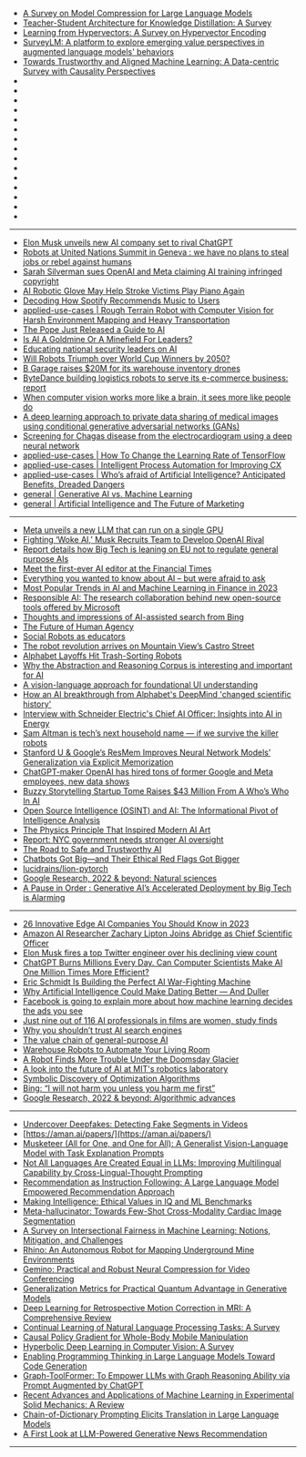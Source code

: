 - [A Survey on Model Compression for Large Language Models](https://arxiv.org/pdf/2308.07633.pdf)
- [Teacher-Student Architecture for Knowledge Distillation: A Survey](https://arxiv.org/pdf/2308.04268.pdf)
- [Learning from Hypervectors: A Survey on Hypervector Encoding](https://arxiv.org/pdf/2308.00685.pdf)
- [SurveyLM: A platform to explore emerging value perspectives in augmented language models' behaviors](https://arxiv.org/pdf/2308.00521.pdf) 
- [Towards Trustworthy and Aligned Machine Learning: A Data-centric Survey with Causality Perspectives](https://arxiv.org/pdf/2307.16851.pdf)
- []()
- []()
- []()
- []() 
- []()
- []()
- []()
- []()
- []() 
- []()
- []()
- []()
- []()
- []() 
- []()


--------------------------
- [Elon Musk unveils new AI company set to rival ChatGPT](https://www.theage.com.au/technology/elon-musk-launches-new-company-to-understand-the-universe-20230713-p5dnvj.html)
- [Robots at United Nations Summit in Geneva : we have no plans to steal jobs or rebel against humans](https://cur.at/fO2nM2P?m=web)
- [Sarah Silverman sues OpenAI and Meta claiming AI training infringed copyright](https://cur.at/aUBhGLI?m=web)
- [AI Robotic Glove May Help Stroke Victims Play Piano Again](https://cur.at/ZC2sB9i?m=web)
- [Decoding How Spotify Recommends Music to Users](https://cur.at/nbznmX6?m=web)
- [applied-use-cases | Rough Terrain Robot with Computer Vision for Harsh Environment Mapping and Heavy Transportation](https://cur.at/uZzDsjy?m=web)
- [The Pope Just Released a Guide to AI](https://cur.at/vxFbGsb?m=web)
- [Is AI A Goldmine Or A Minefield For Leaders?](https://cur.at/ROdqRUE?m=web)
- [Educating national security leaders on AI](https://cur.at/uTGikeT?m=web)
- [Will Robots Triumph over World Cup Winners by 2050?](https://cur.at/lulXKjs?m=web)
- [B Garage raises $20M for its warehouse inventory drones](https://cur.at/m3ha8QP?m=web)
- [ByteDance building logistics robots to serve its e-commerce business: report](https://cur.at/DBgPNyh?m=web)
- [When computer vision works more like a brain, it sees more like people do](https://cur.at/zo5iYEi?m=web)
- [A deep learning approach to private data sharing of medical images using conditional generative adversarial networks (GANs)](https://cur.at/8XLlLTp?m=web)
- [Screening for Chagas disease from the electrocardiogram using a deep neural network](https://cur.at/UXqjAhS?m=web)
- [applied-use-cases | How To Change the Learning Rate of TensorFlow](https://cur.at/F95meuB?m=web)
- [applied-use-cases | Intelligent Process Automation for Improving CX](https://cur.at/2Koe2Qf?m=web)
- [applied-use-cases | Who’s afraid of Artificial Intelligence? Anticipated Benefits, Dreaded Dangers](https://cur.at/N60qur9?m=web)
- [general | Generative AI vs. Machine Learning](https://cur.at/NaV1esj?m=web)
- [general | Artificial Intelligence and The Future of Marketing](https://cur.at/6Xv0A7J?m=web)

----------------------
- [Meta unveils a new LLM that can run on a single GPU](https://arstechnica.com/information-technology/2023/02/chatgpt-on-your-pc-meta-unveils-new-ai-model-that-can-run-on-a-single-gpu/)
- [Fighting ‘Woke AI,’ Musk Recruits Team to Develop OpenAI Rival](https://www.theinformation.com/articles/fighting-woke-ai-musk-recruits-team-to-develop-openai-rival)
- [Report details how Big Tech is leaning on EU not to regulate general purpose AIs](https://techcrunch.com/2023/02/23/eu-ai-act-lobbying-report/)
- [Meet the first-ever AI editor at the Financial Times](https://www.niemanlab.org/2023/02/meet-the-first-ever-artificial-intelligence-editor-at-the-financial-times/)
- [Everything you wanted to know about AI – but were afraid to ask](https://www.theguardian.com/technology/2023/feb/24/ai-artificial-intelligence-chatbots-to-deepfakes)
- [Most Popular Trends in AI and Machine Learning in Finance in 2023](https://blog.re-work.co/most-popular-trends-in-ai-and-machine-learning-in-the-finance-space-in-2023/)
- [Responsible AI: The research collaboration behind new open-source tools offered by Microsoft](https://www.microsoft.com/en-us/research/blog/responsible-ai-the-research-collaboration-behind-new-open-source-tools-offered-by-microsoft/)
- [Thoughts and impressions of AI-assisted search from Bing](https://simonwillison.net/2023/Feb/24/impressions-of-bing/)
- [The Future of Human Agency](https://www.pewresearch.org/internet/2023/02/24/the-future-of-human-agency/)
- [Social Robots as educators](https://www.oecd-ilibrary.org/sites/1c3b1d56-en/index.html)
- [The robot revolution arrives on Mountain View’s Castro Street](https://www.mercurynews.com/2023/02/25/the-robot-revolution-arrives-on-mountain-views-castro-street/)
- [Alphabet Layoffs Hit Trash-Sorting Robots](https://www.wired.com/story/alphabet-layoffs-hit-trash-sorting-robots/)
- [Why the Abstraction and Reasoning Corpus is interesting and important for AI](https://aiguide.substack.com/p/why-the-abstraction-and-reasoning)
- [A vision-language approach for foundational UI understanding](https://ai.googleblog.com/2023/02/a-vision-language-approach-for.html)
- [How an AI breakthrough from Alphabet's DeepMind 'changed scientific history'](https://www.businessinsider.com/deepmind-alphafold-ai-origin-story-impact-on-biotech-2023-2?IR=T)
- [Interview with Schneider Electric's Chief AI Officer: Insights into AI in Energy](https://aiweekly.co/issues/321#start)
- [Sam Altman is tech’s next household name — if we survive the killer robots](https://www.nbcnews.com/tech/innovation/chatgpt-sam-altman-openai-ai-chat-ceo-rcna70371)
- [Stanford U & Google’s ResMem Improves Neural Network Models’ Generalization via Explicit Memorization](https://syncedreview.com/2023/02/17/stanford-u-googles-resmem-improves-neural-network-models-generalization-via-explicit-memorization/)
- [ChatGPT-maker OpenAI has hired tons of former Google and Meta employees, new data shows](https://www.businessinsider.com/chatgpt-openai-microsoft-hired-former-google-meta-apple-tesla-staff-2023-2)
- [Buzzy Storytelling Startup Tome Raises $43 Million From A Who’s Who In AI](https://cur.at/XeG4AxM?m=web)
- [Open Source Intelligence (OSINT) and AI: The Informational Pivot of Intelligence Analysis](https://cur.at/HR6uPqX?m=web)
- [The Physics Principle That Inspired Modern AI Art](https://cur.at/d8b4xwu?m=web)
- [Report: NYC government needs stronger AI oversight](https://cur.at/dYALAY0?m=web)
- [The Road to Safe and Trustworthy AI](https://cur.at/M251JkJ?m=web)
- [Chatbots Got Big—and Their Ethical Red Flags Got Bigger](https://cur.at/m2r63d?m=web)
- [lucidrains/lion-pytorch](https://cur.at/cL3vr9J?m=web)
- [Google Research, 2022 & beyond: Natural sciences](https://cur.at/m8H5lUB?m=web)
- [A Pause in Order : Generative AI’s Accelerated Deployment by Big Tech is Alarming](https://cur.at/zh8q2g9?m=web)

-----------

- [26 Innovative Edge AI Companies You Should Know in 2023](https://omdena.com/blog/top-edge-ai-companies/)
- [Amazon AI Researcher Zachary Lipton Joins Abridge as Chief Scientific Officer](https://www.businesswire.com/news/home/20230214005268/en/Amazon-AI-Researcher-Zachary-Lipton-Joins-Abridge-as-Chief-Scientific-Officer)
- [Elon Musk fires a top Twitter engineer over his declining view count](https://www.platformer.news/p/elon-musk-fires-a-top-twitter-engineer?)
- [ChatGPT Burns Millions Every Day. Can Computer Scientists Make AI One Million Times More Efficient?](https://cur.at/hJPWS9m?m=web)
- [Eric Schmidt Is Building the Perfect AI War-Fighting Machine](https://cur.at/ZaLC1w4?m=web)
- [Why Artificial Intelligence Could Make Dating Better — And Duller](https://cur.at/4ruDOMa?m=web)
- [Facebook is going to explain more about how machine learning decides the ads you see](https://cur.at/Y0zS1vg?m=web)
- [Just nine out of 116 AI professionals in films are women, study finds](https://cur.at/7DE23fQ?m=web)
- [Why you shouldn’t trust AI search engines](https://cur.at/jyxVt2o?m=web)
- [The value​​​ ​​​chain of general-purpose AI​​](https://www.adalovelaceinstitute.org/blog/value-chain-general-purpose-ai/)
- [Warehouse Robots to Automate Your Living Room](https://cur.at/y0w73P7?m=web)
- [A Robot Finds More Trouble Under the Doomsday Glacier](https://cur.at/SMRGfN3?m=web)
- [A look into the future of AI at MIT's robotics laboratory](https://cur.at/3v77o0f?m=web)
- [Symbolic Discovery of Optimization Algorithms](https://cur.at/gAgFBpO?m=web)
- [Bing: “I will not harm you unless you harm me first”](https://cur.at/41KJXqC?m=web)
- [Google Research, 2022 & beyond: Algorithmic advances](https://cur.at/5NcbOKy?m=web)

------------------
- [Undercover Deepfakes: Detecting Fake Segments in Videos](https://arxiv.org/pdf/2305.06564.pdf)
- [https://aman.ai/papers/](https://aman.ai/papers/)
- [Musketeer (All for One, and One for All): A Generalist Vision-Language Model with Task Explanation Prompts](https://arxiv.org/pdf/2305.07019.pdf)
- [Not All Languages Are Created Equal in LLMs: Improving Multilingual Capability by Cross-Lingual-Thought Prompting](https://arxiv.org/pdf/2305.07004.pdf)
- [Recommendation as Instruction Following: A Large Language Model Empowered Recommendation Approach](https://arxiv.org/pdf/2305.07001.pdf)
- [Making Intelligence: Ethical Values in IQ and ML Benchmarks](https://arxiv.org/pdf/2209.00692.pdf)
- [Meta-hallucinator: Towards Few-Shot Cross-Modality Cardiac Image Segmentation](https://arxiv.org/pdf/2305.06978.pdf)
- [A Survey on Intersectional Fairness in Machine Learning: Notions, Mitigation, and Challenges](https://arxiv.org/pdf/2305.06969.pdf)
- [Rhino: An Autonomous Robot for Mapping Underground Mine Environments](https://arxiv.org/pdf/2305.06958.pdf)
- [Gemino: Practical and Robust Neural Compression for Video Conferencing](https://arxiv.org/pdf/2209.10507.pdf)
- [Generalization Metrics for Practical Quantum Advantage in Generative Models](https://arxiv.org/pdf/2201.08770.pdf)
- [Deep Learning for Retrospective Motion Correction in MRI: A Comprehensive Review](https://arxiv.org/pdf/2305.06739.pdf)
- [Continual Learning of Natural Language Processing Tasks: A Survey](https://arxiv.org/pdf/2211.12701.pdf)
- [Causal Policy Gradient for Whole-Body Mobile Manipulation](https://arxiv.org/pdf/2305.04866.pdf)
- [Hyperbolic Deep Learning in Computer Vision: A Survey](https://arxiv.org/pdf/2305.06611.pdf)
- [Enabling Programming Thinking in Large Language Models Toward Code Generation](https://arxiv.org/pdf/2305.06599.pdf)
- [Graph-ToolFormer: To Empower LLMs with Graph Reasoning Ability via Prompt Augmented by ChatGPT](https://arxiv.org/pdf/2304.11116.pdf)
- [Recent Advances and Applications of Machine Learning in Experimental Solid Mechanics: A Review](https://arxiv.org/pdf/2303.07647.pdf)
- [Chain-of-Dictionary Prompting Elicits Translation in Large Language Models](https://arxiv.org/pdf/2305.06575.pdf)
- [A First Look at LLM-Powered Generative News Recommendation](https://arxiv.org/pdf/2305.06566.pdf)
---------------
